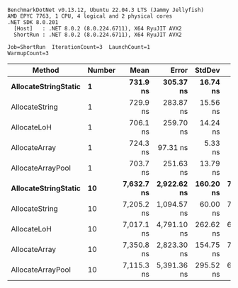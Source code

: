 ```

BenchmarkDotNet v0.13.12, Ubuntu 22.04.3 LTS (Jammy Jellyfish)
AMD EPYC 7763, 1 CPU, 4 logical and 2 physical cores
.NET SDK 8.0.201
  [Host]   : .NET 8.0.2 (8.0.224.6711), X64 RyuJIT AVX2
  ShortRun : .NET 8.0.2 (8.0.224.6711), X64 RyuJIT AVX2

Job=ShortRun  IterationCount=3  LaunchCount=1  
WarmupCount=3  

```
| Method               | Number | Mean       | Error       | StdDev    | Min        | Max        | Gen0   | Gen1   | Allocated |
|--------------------- |------- |-----------:|------------:|----------:|-----------:|-----------:|-------:|-------:|----------:|
| **AllocateStringStatic** | **1**      |   **731.9 ns** |   **305.37 ns** |  **16.74 ns** |   **712.8 ns** |   **743.9 ns** | **0.0124** | **0.0114** |   **1.02 KB** |
| AllocateString       | 1      |   729.9 ns |   283.87 ns |  15.56 ns |   715.9 ns |   746.7 ns | 0.0124 | 0.0114 |   1.02 KB |
| AllocateLoH          | 1      |   706.1 ns |   259.70 ns |  14.24 ns |   692.9 ns |   721.2 ns | 0.0124 | 0.0114 |   1.02 KB |
| AllocateArray        | 1      |   724.3 ns |    97.31 ns |   5.33 ns |   718.3 ns |   728.6 ns | 0.0124 | 0.0114 |   1.02 KB |
| AllocateArrayPool    | 1      |   703.7 ns |   251.63 ns |  13.79 ns |   689.6 ns |   717.2 ns | 0.0124 | 0.0114 |   1.02 KB |
| **AllocateStringStatic** | **10**     | **7,632.7 ns** | **2,922.62 ns** | **160.20 ns** | **7,466.6 ns** | **7,786.3 ns** | **0.1221** | **0.1144** |  **10.23 KB** |
| AllocateString       | 10     | 7,205.2 ns | 1,094.57 ns |  60.00 ns | 7,146.3 ns | 7,266.3 ns | 0.1221 | 0.1144 |  10.23 KB |
| AllocateLoH          | 10     | 7,017.1 ns | 4,791.10 ns | 262.62 ns | 6,714.8 ns | 7,188.5 ns | 0.1221 | 0.1144 |  10.23 KB |
| AllocateArray        | 10     | 7,350.8 ns | 2,823.30 ns | 154.75 ns | 7,258.1 ns | 7,529.4 ns | 0.1221 | 0.1144 |  10.23 KB |
| AllocateArrayPool    | 10     | 7,115.3 ns | 5,391.36 ns | 295.52 ns | 6,793.8 ns | 7,375.1 ns | 0.1221 | 0.1144 |  10.23 KB |
